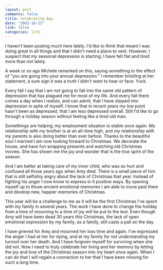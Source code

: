 ```yaml
--- 
layout: post
comments: false
title: Celebrating Amy
date: "2003-10-23"
link: false
categories: life
---
```

I haven't been posting much here lately. I'd like to think that meant I was doing great in all things and that I didn't need a place to vent. However, I suspect that my seasonal depression is starting; I have felt flat and tired more than not lately.

A week or so ago Michele remarked on this, saying something to the effect of "you are going into your annual depression." I remember bristling at her statement, a sure sign it was a truth I didn't want to hear or face. Yuck.

Every fall I say that I am not going to fall into the same old pattern of depression that has plagued me for most of my life. And every fall there comes a day when I realize, and can admit, that I have slipped into depression in spite of myself.  I know that in recent years my low point hasn't been as depressed, that I am less depressed overall. Still I'd like to go through a holiday season without feeling like a tired old man.

Somethings are helping; my employment situation is stable once again. My relationship with my brother is at an all-time high, and my relationship with my parents is also doing better than ever before. Thanks to the beautiful soul I married I am now looking forward to Christmas. We decorate the house, and have fun wrapping presents and watching old Christmas movies. She has shown me the joy and wonder that is the true spirit of the season.

And I am better at taking care of my inner child, who was so hurt and confused all those years ago when Amy died. There is a small piece of him that is still selfishly angry about the lack of Christmas that year. Instead of fighting his anger I now know to express in it positive ways. By opening myself up to those ancient emotional memories I am able to move past them and develop new, happier memories of Christmas.

This year will be a challenge to me as it will be the first Christmas I've spent with my family in several years. The work I have done to change the holiday from a time of mourning to a time of joy will be put to the test. Even though Amy will have been dead 30 years this Christmas, the lack of open emotional expression by my family, as a family, still casts a pall on the day.

I have grieved for Amy and mourned her loss time and again. I've expressed the anger I had at her for dying, and at my family for not understanding my turmoil over her death. And I have forgiven myself for surviving when she did not. Now I need to truly celebrate her living and her memory by letting the joy and love of the Christmas season into my heart once again. When I can do that I will regain a connection to her that I have been missing for such a long time.
